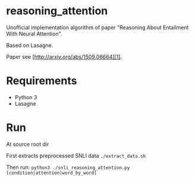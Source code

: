 reasoning_attention
===================
Unofficial implementation algorithm of paper "Reasoning About Entailment With Neural Attention".

Based on Lasagne.

Paper see [http://arxiv.org/abs/1509.06664][1].

Requirements
===========
* Python 3
* Lasagne

Run
===
At source root dir

First extracts preprocessed SNLI data
`./extract_data.sh`

Then run:
`python3 ./snli_reasoning_attention.py [condition|attention|word_by_word]`


[1]: http://arxiv.org/abs/1509.06664
